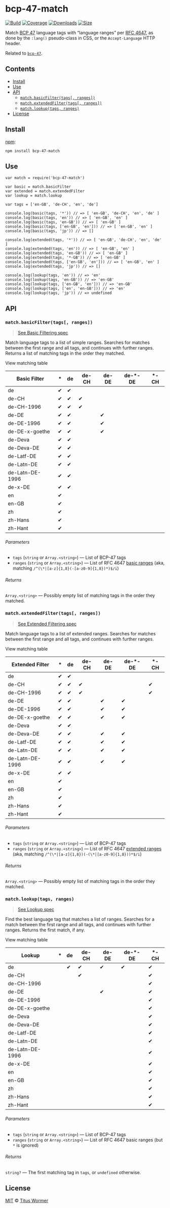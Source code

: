 bcp-47-match
============

[![Build](https://img.shields.io/travis/wooorm/bcp-47-match.svg)](https://travis-ci.org/wooorm/bcp-47-match) [![Coverage](https://img.shields.io/codecov/c/github/wooorm/bcp-47-match.svg)](https://codecov.io/github/wooorm/bcp-47-match) [![Downloads](https://img.shields.io/npm/dm/bcp-47-match.svg)](https://www.npmjs.com/package/bcp-47-match) [![Size](https://img.shields.io/bundlephobia/minzip/bcp-47-match.svg)](https://bundlephobia.com/result?p=bcp-47-match)

Match [BCP 47](https://tools.ietf.org/html/bcp47) language tags with “language ranges” per [RFC 4647](https://tools.ietf.org/html/rfc4647), as done by the `:lang()` pseudo-class in CSS, or the `Accept-Language` HTTP header.

Related to [`bcp-47`](https://github.com/wooorm/bcp-47).

Contents
--------

-   [Install](#install)
-   [Use](#use)
-   [API](#api)
    -   [`match.basicFilter(tags[, ranges])`](#matchbasicfiltertags-ranges)
    -   [`match.extendedFilter(tags[, ranges])`](#matchextendedfiltertags-ranges)
    -   [`match.lookup(tags, ranges)`](#matchlookuptags-ranges)
-   [License](#license)

Install
-------

[npm](https://docs.npmjs.com/cli/install):

    npm install bcp-47-match

Use
---

    var match = require('bcp-47-match')

    var basic = match.basicFilter
    var extended = match.extendedFilter
    var lookup = match.lookup

    var tags = ['en-GB', 'de-CH', 'en', 'de']

    console.log(basic(tags, '*')) // => [ 'en-GB', 'de-CH', 'en', 'de' ]
    console.log(basic(tags, 'en')) // => [ 'en-GB', 'en' ]
    console.log(basic(tags, 'en-GB')) // => [ 'en-GB' ]
    console.log(basic(tags, ['en-GB', 'en'])) // => [ 'en-GB', 'en' ]
    console.log(basic(tags, 'jp')) // => []

    console.log(extended(tags, '*')) // => [ 'en-GB', 'de-CH', 'en', 'de' ]
    console.log(extended(tags, 'en')) // => [ 'en-GB', 'en' ]
    console.log(extended(tags, 'en-GB')) // => [ 'en-GB' ]
    console.log(extended(tags, '*-GB')) // => [ 'en-GB' ]
    console.log(extended(tags, ['en-GB', 'en'])) // => [ 'en-GB', 'en' ]
    console.log(extended(tags, 'jp')) // => []

    console.log(lookup(tags, 'en')) // => 'en'
    console.log(lookup(tags, 'en-GB')) // => 'en-GB'
    console.log(lookup(tags, ['en-GB', 'en'])) // => 'en-GB'
    console.log(lookup(tags, ['en', 'en-GB'])) // => 'en'
    console.log(lookup(tags, 'jp')) // => undefined

API
---

### `match.basicFilter(tags[, ranges])`

> [See Basic Filtering spec](https://tools.ietf.org/html/rfc4647#section-3.3.1)

Match language tags to a list of simple ranges. Searches for matches between the first range and all tags, and continues with further ranges. Returns a list of matching tags in the order they matched.

View matching table

<table><thead><tr class="header"><th>Basic Filter</th><th>*</th><th>de</th><th>de-CH</th><th>de-DE</th><th>de-*-DE</th><th>*-CH</th></tr></thead><tbody><tr class="odd"><td>de</td><td>✔︎</td><td>✔︎</td><td></td><td></td><td></td><td></td></tr><tr class="even"><td>de-CH</td><td>✔︎</td><td>✔︎</td><td>✔︎</td><td></td><td></td><td></td></tr><tr class="odd"><td>de-CH-1996</td><td>✔︎</td><td>✔︎</td><td>✔︎</td><td></td><td></td><td></td></tr><tr class="even"><td>de-DE</td><td>✔︎</td><td>✔︎</td><td></td><td>✔︎</td><td></td><td></td></tr><tr class="odd"><td>de-DE-1996</td><td>✔︎</td><td>✔︎</td><td></td><td>✔︎</td><td></td><td></td></tr><tr class="even"><td>de-DE-x-goethe</td><td>✔︎</td><td>✔︎</td><td></td><td>✔︎</td><td></td><td></td></tr><tr class="odd"><td>de-Deva</td><td>✔︎</td><td>✔︎</td><td></td><td></td><td></td><td></td></tr><tr class="even"><td>de-Deva-DE</td><td>✔︎</td><td>✔︎</td><td></td><td></td><td></td><td></td></tr><tr class="odd"><td>de-Latf-DE</td><td>✔︎</td><td>✔︎</td><td></td><td></td><td></td><td></td></tr><tr class="even"><td>de-Latn-DE</td><td>✔︎</td><td>✔︎</td><td></td><td></td><td></td><td></td></tr><tr class="odd"><td>de-Latn-DE-1996</td><td>✔︎</td><td>✔︎</td><td></td><td></td><td></td><td></td></tr><tr class="even"><td>de-x-DE</td><td>✔︎</td><td>✔︎</td><td></td><td></td><td></td><td></td></tr><tr class="odd"><td>en</td><td>✔︎</td><td></td><td></td><td></td><td></td><td></td></tr><tr class="even"><td>en-GB</td><td>✔︎</td><td></td><td></td><td></td><td></td><td></td></tr><tr class="odd"><td>zh</td><td>✔︎</td><td></td><td></td><td></td><td></td><td></td></tr><tr class="even"><td>zh-Hans</td><td>✔︎</td><td></td><td></td><td></td><td></td><td></td></tr><tr class="odd"><td>zh-Hant</td><td>✔︎</td><td></td><td></td><td></td><td></td><td></td></tr></tbody></table>

###### Parameters

-   `tags` (`string` or `Array.<string>`) — List of BCP-47 tags
-   `ranges` (`string` or `Array.<string>`) — List of RFC 4647 [basic ranges](https://tools.ietf.org/html/rfc4647#section-2.1) (aka, matching `/^(\*|[a-z]{1,8}(-[a-z0-9]{1,8})*)$/i`)

###### Returns

`Array.<string>` — Possibly empty list of matching tags in the order they matched.

### `match.extendedFilter(tags[, ranges])`

> [See Extended Filtering spec](https://tools.ietf.org/html/rfc4647#section-3.3.2)

Match language tags to a list of extended ranges. Searches for matches between the first range and all tags, and continues with further ranges.

View matching table

<table><thead><tr class="header"><th>Extended Filter</th><th>*</th><th>de</th><th>de-CH</th><th>de-DE</th><th>de-*-DE</th><th>*-CH</th></tr></thead><tbody><tr class="odd"><td>de</td><td>✔︎</td><td>✔︎</td><td></td><td></td><td></td><td></td></tr><tr class="even"><td>de-CH</td><td>✔︎</td><td>✔︎</td><td>✔︎</td><td></td><td></td><td>✔︎</td></tr><tr class="odd"><td>de-CH-1996</td><td>✔︎</td><td>✔︎</td><td>✔︎</td><td></td><td></td><td>✔︎</td></tr><tr class="even"><td>de-DE</td><td>✔︎</td><td>✔︎</td><td></td><td>✔︎</td><td>✔︎</td><td></td></tr><tr class="odd"><td>de-DE-1996</td><td>✔︎</td><td>✔︎</td><td></td><td>✔︎</td><td>✔︎</td><td></td></tr><tr class="even"><td>de-DE-x-goethe</td><td>✔︎</td><td>✔︎</td><td></td><td>✔︎</td><td>✔︎</td><td></td></tr><tr class="odd"><td>de-Deva</td><td>✔︎</td><td>✔︎</td><td></td><td></td><td></td><td></td></tr><tr class="even"><td>de-Deva-DE</td><td>✔︎</td><td>✔︎</td><td></td><td>✔︎</td><td>✔︎</td><td></td></tr><tr class="odd"><td>de-Latf-DE</td><td>✔︎</td><td>✔︎</td><td></td><td>✔︎</td><td>✔︎</td><td></td></tr><tr class="even"><td>de-Latn-DE</td><td>✔︎</td><td>✔︎</td><td></td><td>✔︎</td><td>✔︎</td><td></td></tr><tr class="odd"><td>de-Latn-DE-1996</td><td>✔︎</td><td>✔︎</td><td></td><td>✔︎</td><td>✔︎</td><td></td></tr><tr class="even"><td>de-x-DE</td><td>✔︎</td><td>✔︎</td><td></td><td></td><td></td><td></td></tr><tr class="odd"><td>en</td><td>✔︎</td><td></td><td></td><td></td><td></td><td></td></tr><tr class="even"><td>en-GB</td><td>✔︎</td><td></td><td></td><td></td><td></td><td></td></tr><tr class="odd"><td>zh</td><td>✔︎</td><td></td><td></td><td></td><td></td><td></td></tr><tr class="even"><td>zh-Hans</td><td>✔︎</td><td></td><td></td><td></td><td></td><td></td></tr><tr class="odd"><td>zh-Hant</td><td>✔︎</td><td></td><td></td><td></td><td></td><td></td></tr></tbody></table>

###### Parameters

-   `tags` (`string` or `Array.<string>`) — List of BCP-47 tags
-   `ranges` (`string` or `Array.<string>`) — List of RFC 4647 [extended ranges](https://tools.ietf.org/html/rfc4647#section-2.2) (aka, matching `/^(\*|[a-z]{1,8})(-(\*|[a-z0-9]{1,8}))*$/i`)

###### Returns

`Array.<string>` — Possibly empty list of matching tags in the order they matched.

### `match.lookup(tags, ranges)`

> [See Lookup spec](https://tools.ietf.org/html/rfc4647#section-3.4)

Find the best language tag that matches a list of ranges. Searches for a match between the first range and all tags, and continues with further ranges. Returns the first match, if any.

View matching table

<table><thead><tr class="header"><th>Lookup</th><th>*</th><th>de</th><th>de-CH</th><th>de-DE</th><th>de-*-DE</th><th>*-CH</th></tr></thead><tbody><tr class="odd"><td>de</td><td></td><td>✔︎︎</td><td>✔︎︎</td><td>✔︎</td><td>✔︎</td><td>✔︎</td></tr><tr class="even"><td>de-CH</td><td></td><td></td><td>✔︎</td><td></td><td></td><td>✔︎</td></tr><tr class="odd"><td>de-CH-1996</td><td></td><td></td><td></td><td></td><td></td><td>✔︎</td></tr><tr class="even"><td>de-DE</td><td></td><td></td><td></td><td>✔︎</td><td></td><td>✔︎</td></tr><tr class="odd"><td>de-DE-1996</td><td></td><td></td><td></td><td></td><td></td><td>✔︎</td></tr><tr class="even"><td>de-DE-x-goethe</td><td></td><td></td><td></td><td></td><td></td><td>✔︎</td></tr><tr class="odd"><td>de-Deva</td><td></td><td></td><td></td><td></td><td></td><td>✔︎</td></tr><tr class="even"><td>de-Deva-DE</td><td></td><td></td><td></td><td></td><td></td><td>✔︎</td></tr><tr class="odd"><td>de-Latf-DE</td><td></td><td></td><td></td><td></td><td></td><td>✔︎</td></tr><tr class="even"><td>de-Latn-DE</td><td></td><td></td><td></td><td></td><td></td><td>✔︎</td></tr><tr class="odd"><td>de-Latn-DE-1996</td><td></td><td></td><td></td><td></td><td></td><td>✔︎</td></tr><tr class="even"><td>de-x-DE</td><td></td><td></td><td></td><td></td><td></td><td>✔︎</td></tr><tr class="odd"><td>en</td><td></td><td></td><td></td><td></td><td></td><td>✔︎</td></tr><tr class="even"><td>en-GB</td><td></td><td></td><td></td><td></td><td></td><td>✔︎</td></tr><tr class="odd"><td>zh</td><td></td><td></td><td></td><td></td><td></td><td>✔︎</td></tr><tr class="even"><td>zh-Hans</td><td></td><td></td><td></td><td></td><td></td><td>✔︎</td></tr><tr class="odd"><td>zh-Hant</td><td></td><td></td><td></td><td></td><td></td><td>✔︎</td></tr></tbody></table>

###### Parameters

-   `tags` (`string` or `Array.<string>`) — List of BCP-47 tags
-   `ranges` (`string` or `Array.<string>`) — List of RFC 4647 basic ranges (but `*` is ignored)

###### Returns

`string?` — The first matching tag in `tags`, or `undefined` otherwise.

License
-------

[MIT](license) © [Titus Wormer](https://wooorm.com)
